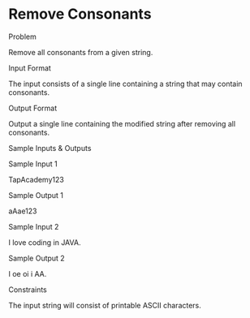 # Remove Consonants

Problem





Remove all consonants from a given string.





Input Format



The input consists of a single line containing a string that may contain consonants.





Output Format



Output a single line containing the modified string after removing all consonants.





Sample Inputs & Outputs



Sample Input 1

TapAcademy123



Sample Output 1

aAae123







Sample Input 2

I love coding in JAVA.



Sample Output 2

I oe oi i AA.







Constraints



The input string will consist of printable ASCII characters.





